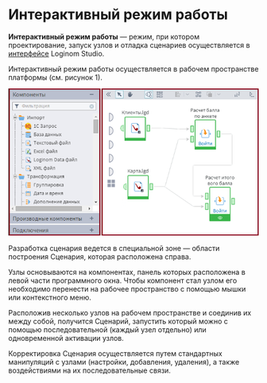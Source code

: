 # Интерактивный режим работы

**Интерактивный режим работы** — режим, при котором проектирование, запуск узлов и отладка сценариев осуществляется в [интерфейсе](../interface/README.md) Loginom Studio.

Интерактивный режим работы осуществляется в рабочем пространстве платформы (см. рисунок 1).

![Рабочее пространство.](./interactive-mode-1.png)

Разработка сценария ведется в специальной зоне — области построения Сценария, которая расположена справа.

Узлы основываются на компонентах, панель которых расположена в левой части программного окна. Чтобы компонент стал узлом его необходимо перенести на рабочее пространство с помощью мышки или контекстного меню.  

Расположив несколько узлов на рабочем пространстве и соединив их между собой, получится Сценарий, запустить который можно с помощью последовательной (каждый узел отдельно) или одновременной активации узлов.

Корректировка Сценария осуществляется путем стандартных манипуляций с узлами (настройки, добавления, удаления), а также воздействиями на их последовательные связи.